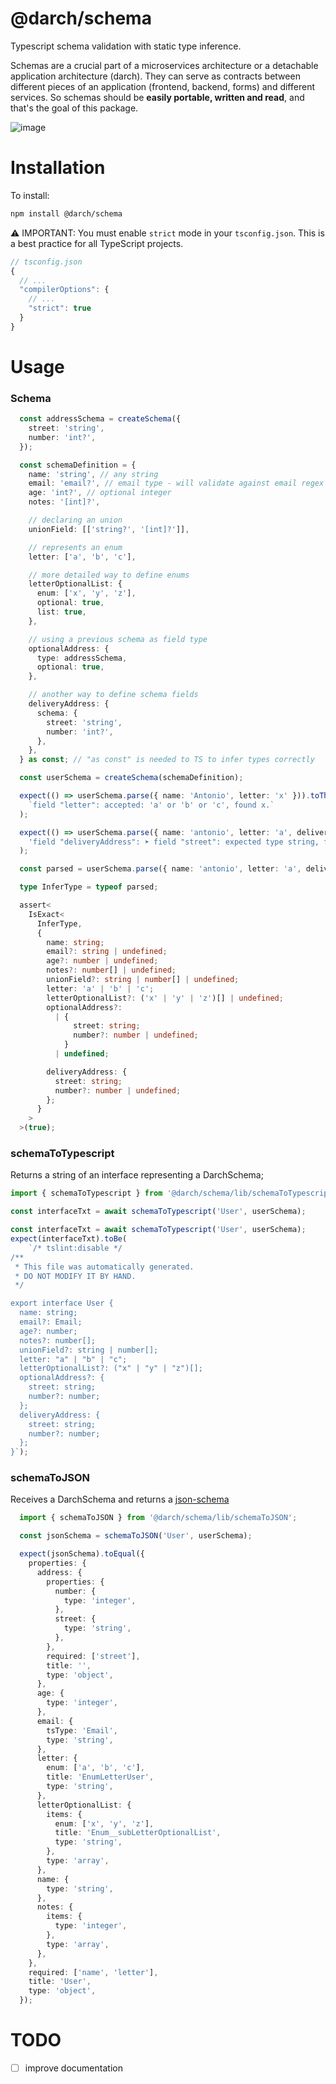 # @darch/schema
Typescript schema validation with static type inference.

Schemas are a crucial part of a microservices architecture or a detachable application architecture (darch). 
They can serve as contracts between different pieces of an application (frontend, backend, forms) and different services.
So schemas should be **easily portable, written and read**, and that's the goal of this package.

![image](https://user-images.githubusercontent.com/6221799/151898179-2774489b-8905-4fdb-9575-023de9f3e19a.png)

# Installation

To install:

```sh
npm install @darch/schema
```

⚠️ IMPORTANT: You must enable `strict` mode in your `tsconfig.json`. This is a best practice for all TypeScript projects.

```ts
// tsconfig.json
{
  // ...
  "compilerOptions": {
    // ...
    "strict": true
  }
}
```

# Usage

### Schema
```ts
  const addressSchema = createSchema({
    street: 'string',
    number: 'int?',
  });

  const schemaDefinition = {
    name: 'string', // any string
    email: 'email?', // email type - will validate against email regex
    age: 'int?', // optional integer
    notes: '[int]?',

    // declaring an union
    unionField: [['string?', '[int]?']],

    // represents an enum
    letter: ['a', 'b', 'c'],

    // more detailed way to define enums
    letterOptionalList: {
      enum: ['x', 'y', 'z'],
      optional: true,
      list: true,
    },

    // using a previous schema as field type
    optionalAddress: {
      type: addressSchema,
      optional: true,
    },

    // another way to define schema fields
    deliveryAddress: {
      schema: {
        street: 'string',
        number: 'int?',
      },
    },
  } as const; // "as const" is needed to TS to infer types correctly

  const userSchema = createSchema(schemaDefinition);

  expect(() => userSchema.parse({ name: 'Antonio', letter: 'x' })).toThrow(
    `field "letter": accepted: 'a' or 'b' or 'c', found x.`
  );

  expect(() => userSchema.parse({ name: 'antonio', letter: 'a', deliveryAddress: {} })).toThrow(
    'field "deliveryAddress": ➤ field "street": expected type string, found undefined.'
  );

  const parsed = userSchema.parse({ name: 'antonio', letter: 'a', deliveryAddress: { street: 'alameda' } });

  type InferType = typeof parsed;

  assert<
    IsExact<
      InferType,
      {
        name: string;
        email?: string | undefined;
        age?: number | undefined;
        notes?: number[] | undefined;
        unionField?: string | number[] | undefined;
        letter: 'a' | 'b' | 'c';
        letterOptionalList?: ('x' | 'y' | 'z')[] | undefined;
        optionalAddress?:
          | {
              street: string;
              number?: number | undefined;
            }
          | undefined;

        deliveryAddress: {
          street: string;
          number?: number | undefined;
        };
      }
    >
  >(true);
```

### schemaToTypescript
Returns a string of an interface representing a DarchSchema;
``` ts
import { schemaToTypescript } from '@darch/schema/lib/schemaToTypescript';

const interfaceTxt = await schemaToTypescript('User', userSchema);

const interfaceTxt = await schemaToTypescript('User', userSchema);
expect(interfaceTxt).toBe(
    `/* tslint:disable */
/**
 * This file was automatically generated.
 * DO NOT MODIFY IT BY HAND.
 */

export interface User {
  name: string;
  email?: Email;
  age?: number;
  notes?: number[];
  unionField?: string | number[];
  letter: "a" | "b" | "c";
  letterOptionalList?: ("x" | "y" | "z")[];
  optionalAddress?: {
    street: string;
    number?: number;
  };
  deliveryAddress: {
    street: string;
    number?: number;
  };
}`);
```

### schemaToJSON
Receives a DarchSchema and returns a [json-schema](https://json-schema.org/)

``` ts
  import { schemaToJSON } from '@darch/schema/lib/schemaToJSON';

  const jsonSchema = schemaToJSON('User', userSchema);

  expect(jsonSchema).toEqual({
    properties: {
      address: {
        properties: {
          number: {
            type: 'integer',
          },
          street: {
            type: 'string',
          },
        },
        required: ['street'],
        title: '',
        type: 'object',
      },
      age: {
        type: 'integer',
      },
      email: {
        tsType: 'Email',
        type: 'string',
      },
      letter: {
        enum: ['a', 'b', 'c'],
        title: 'EnumLetterUser',
        type: 'string',
      },
      letterOptionalList: {
        items: {
          enum: ['x', 'y', 'z'],
          title: 'Enum__subLetterOptionalList',
          type: 'string',
        },
        type: 'array',
      },
      name: {
        type: 'string',
      },
      notes: {
        items: {
          type: 'integer',
        },
        type: 'array',
      },
    },
    required: ['name', 'letter'],
    title: 'User',
    type: 'object',
  });
```

# TODO
- [ ] improve documentation
